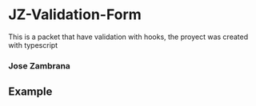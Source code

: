 # JZ-Validation-Form

This is a packet that have validation with hooks, the proyect was created with typescript

### Jose Zambrana


## Example

```

```


```

```